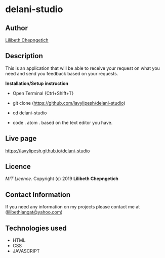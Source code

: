 # delani-studio


## Author

[Lilibeth Chepngetich]()

## Description

This is an application that will be able to receive your request on what you need and send you feedback based on your requests.

**Installation/Setup instruction**

* Open Terminal {Ctrl+Shift+T}

* git clone (https://github.com/lavylipesh/delani-studio)


* cd delani-studio

* code . atom . based on the text editor you have.
## Live page
https://lavylipesh.github.io/delani-studio

## Licence
*MIT Licence.*
Copyright (c) 2019 **Lilibeth Chepngetich**

## Contact Information
If you need any information on my projects please contact me at (lilibethlangat@yahoo.com)

## Technologies used
* HTML
* CSS
* JAVASCRIPT 

